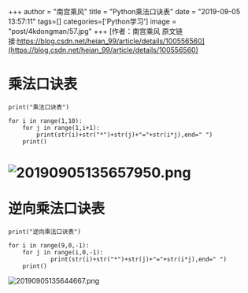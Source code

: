 +++
author = "南宫乘风"
title = "Python乘法口诀表"
date = "2019-09-05 13:57:11"
tags=[]
categories=['Python学习']
image = "post/4kdongman/57.jpg"
+++
[作者：南宫乘风   原文链接:https://blog.csdn.net/heian_99/article/details/100556560](https://blog.csdn.net/heian_99/article/details/100556560)

# 乘法口诀表

```
print("乘法口诀表")

for i in range(1,10):
    for j in range(1,i+1):
        print(str(i)+str("*")+str(j)+"="+str(i*j),end=" ")
    print() 
```

# ![20190905135657950.png](https://img-blog.csdnimg.cn/20190905135657950.png)<br>         <br> 逆向乘法口诀表

```
print("逆向乘法口诀表")

for i in range(9,0,-1):
    for j in range(i,0,-1):
            print(str(i)+str("*")+str(j)+"="+str(i*j),end=" ")
    print()

```

![20190905135644667.png](https://img-blog.csdnimg.cn/20190905135644667.png)
